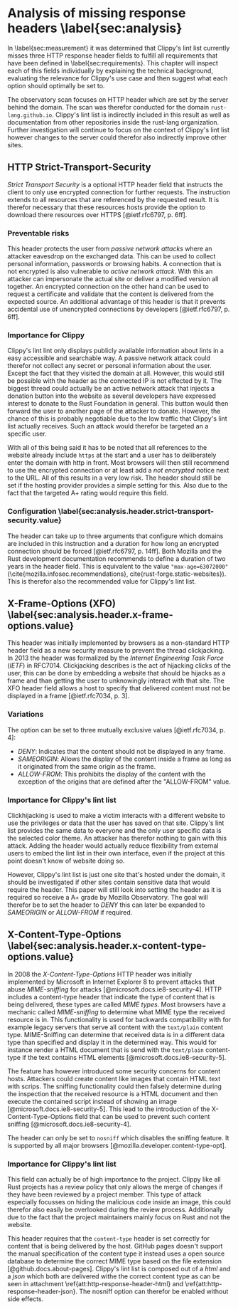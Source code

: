 # Analysis of missing response headers \label{sec:analysis}
<!-- Reviewed: 1x rewritten -->
In \label{sec:measurement} it was determined that Clippy's lint list currently misses three HTTP response header fields to fulfill all requirements that have been defined in \label{sec:requirements}. This chapter will inspect each of this fields individually by explaining the technical background, evaluating the relevance for Clippy's use case and then suggest what each option should optimally be set to.

The observatory scan focuses on HTTP header which are set by the server behind the domain. The scan was therefor conducted for the domain `rust-lang.github.io`. Clippy's lint list is indirectly included in this result as well as documentation from other repositories inside the rust-lang organization. Further investigation will continue to focus on the context of Clippy's lint list however changes to the server could therefor also indirectly improve other sites.

## HTTP Strict-Transport-Security
<!-- Reviewed: 1x rewritten -->
_Strict Transport Security_ is a optional HTTP header field that instructs the client to only use encrypted connection for further requests. The instruction extends to all resources that are referenced by the requested result. It is therefor necessary that these resources hosts provide the option to download there resources over HTTPS [@ietf.rfc6797, p. 6ff].

### Preventable risks
<!-- Reviewed: 1x rewritten -->
This header protects the user from _passive network attacks_ where an attacker eavesdrop on the exchanged data. This can be used to collect personal information, passwords or browsing habits. A connection that is not encrypted is also vulnerable to _active network attack_. With this an attacker can impersonate the actual site or deliver a modified version all together. An encrypted connection on the other hand can be used to request a certificate and validate that the content is delivered from the expected source. An additional advantage of this header is that it prevents accidental use of unencrypted connections by developers [@ietf.rfc6797, p. 6ff].

### Importance for Clippy
<!-- Reviewed: 1x rewritten -->
Clippy's lint lint only displays publicly available information about lints in a easy accessible and searchable way. A passive network attack could therefor not collect any secret or personal information about the user. Except the fact that they visited the domain at all. However, this would still be possible with the header as the connected IP is not effected by it. The biggest thread could actually be an active network attack that injects a donation button into the website as several developers have expressed interest to donate to the Rust Foundation in general. This button would then forward the user to another page of the attacker to donate. However, the chance of this is probably negotiable due to the low traffic that Clippy's lint list actually receives. Such an attack would therefor be targeted an a specific user.

With all of this being said it has to be noted that all references to the website already include `https` at the start and a user has to deliberately enter the domain with http in front. Most browsers will then still recommend to use the encrypted connection or at least add a _not encrypted_ notice next to the URL. All of this results in a very low risk. The header should still be set if the hosting provider provides a simple setting for this. Also due to the fact that the targeted A+ rating would require this field.

### Configuration \label{sec:analysis.header.strict-transport-security.value}
<!-- Reviewed: 1x rewritten -->
The header can take up to three arguments that configure which domains are included in this instruction and a duration for how long an encrypted connection should be forced [@ietf.rfc6797, p. 14ff]. Both Mozilla and the Rust development documentation recommends to define a duration of two years in the header field. This is equivalent to the value `"max-age=63072000"` (\cite{mozilla.infosec.recommendations}, cite{rust-forge.static-websites}). This is therefor also the recommended value for Clippy's lint list.

## X-Frame-Options (XFO) \label{sec:analysis.header.x-frame-options.value}
This header was initially implemented by browsers as a non-standard HTTP header field as a new security measure to prevent the thread clickjacking. In 2013 the header was formalized by the _Internet Engineering Task Force_ (_IETF_) in RFC7014. Clickjacking describes is the act of hijacking clicks of the user, this can be done by embedding a website that should be hijacks as a frame and than getting the user to unknowingly interact with that site. The XFO header field allows a host to specify that delivered content must not be displayed in a frame [@ietf.rfc7034, p. 3].

### Variations
The option can be set to three mutually exclusive values [@ietf.rfc7034, p. 4]:

* _DENY_: Indicates that the content should not be displayed in any frame.
* _SAMEORIGIN_: Allows the display of the content inside a frame as long as it originated from the same origin as the frame.
* _ALLOW-FROM_: This prohibits the display of the content with the exception of the origins that are defined after the "ALLOW-FROM" value.

### Importance for Clippy's lint list
Clickhijacking is used to make a victim interacts with a different website to use the privileges or data that the user has saved on that site. Clippy's lint list provides the same data to everyone and the only user specific data is the selected color theme. An attacker has therefor nothing to gain with this attack. Adding the header would actually reduce flexibility from external users to embed the lint list in their own interface, even if the project at this point doesn't know of website doing so.

However, Clippy's lint list is just one site that's hosted under the domain, it should be investigated if other sites contain sensitive data that would require the header. This paper will still look into setting the header as it is required so receive a A+ grade by Mozilla Observatory. The goal will therefor be to set the header to _DENY_ this can later be expanded to _SAMEORIGIN_ or _ALLOW-FROM_ if required.

## X-Content-Type-Options \label{sec:analysis.header.x-content-type-options.value}
In 2008 the _X-Content-Type-Options_ HTTP header was initially implemented by Microsoft in Internet Explorer 8 to prevent attacks that abuse _MIME-sniffing_ for attacks [@microsoft.docs.ie8-security-4]. HTTP includes a content-type header that indicate the type of content that is being delivered, these types are called _MIME types_. Most browsers have a mechanic called _MIME-sniffing_ to determine what MIME type the received resource is in. This functionality is used for backwards compatibility with for example legacy servers that serve all content with the `text/plain` content type. MIME-Sniffing can determine that received data is in a different data type than specified and display it in the determined way. This would for instance render a HTML document that is send with the `text/plain` content-type if the text contains HTML elements [@microsoft.docs.ie8-security-5].

The feature has however introduced some security concerns for content hosts. Attackers could create content like images that contain HTML text with scrips. The sniffing functionality could then falsely determine during the inspection that the received resource is a HTML document and then execute the contained script instead of showing an image [@microsoft.docs.ie8-security-5]. This lead to the introduction of the X-Content-Type-Options field that can be used to prevent such content sniffing [@microsoft.docs.ie8-security-4].

The header can only be set to `nosniff` which disables the sniffing feature. It is supported by all major browsers [@mozilla.developer.content-type-opt].

### Importance for Clippy's lint list
This field can actually be of high importance to the project. Clippy like all Rust projects has a review policy that only allows the merge of changes if they have been reviewed by a project member. This type of attack especially focusses on hiding the malicious code inside an image, this could therefor also easily be overlooked during the review process. Additionally due to the fact that the project maintainers mainly focus on Rust and not the website.

This header requires that the `content-type` header is set correctly for content that is being delivered by the host. GitHub pages doesn't support the manual specification of the content type it instead uses a open source database to determine the correct MIME type based on the file extension [@github.docs.about-pages]. Clippy's lint list is composed out of a _html_ and a _json_ which both are delivered withe the correct content type as can be seen in attachment \ref{att:http-response-header-html} and \ref{att:http-response-header-json}. The nosniff option can therefor be enabled without side effects.

<!--
## Technical background

Give hosting background IE the website is deployed using GH Pages etc...

## Technical problems
* Explaining the grade C from _Mozilla Observatory_
* This should definitely include scientific sources to make this a valid paper
    * The examiner noted that the paper outline seems interesting but that I need to take care to include scientific sources
* Explanation why the listed security risks are security risks

## Slow loading times (Browser debug tools)
Mention works for:
* rustfmt's website shows that fast loading times are possible -> analysis

## Running benchmarks

Hello

-->
